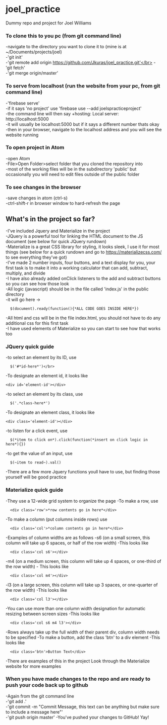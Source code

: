 # joel_practice
Dummy repo and project for Joel Williams
### To clone this to you pc (from git command line)
-navigate to the directory you want to clone it to (mine is at ~/Documents/projects/joel)</br>
-'git init'</br>
-'git remote add origin https://github.com/Jkuras/joel_practice.git'</br>
-'git fetch'</br>
-'git merge origin/master'</br>

### To serve from localhost (run the website from your pc, from git command line)
-'firebase serve'</br>
-if it says 'no project' use 'firebase use --add joelspracticeproject'</br>
-the command line will then say +hosting: Local server: http://localhost:5000</br>
  -it will usually be localhost:5000 but if it says  a different number thats okay</br>
-then in your browser, navigate to the localhost address and you will see the website running</br>

### To open project in Atom
-open Atom</br>
-File>Open Folder>select folder that you cloned the repository into</br>
  -most of the working files will be in the subdirectory 'public' but occasionally you will need to edit files outside of the public folder</br>

### To see changes in the browser
-save changes in atom (ctrl-s)</br>
-ctrl-shift-r in browser window to hard-refresh the page</br>

## What's in the project so far?
-I've included Jquery and Materialize in the project</br>
-JQuery is a powerful tool for linking the HTML document to the JS document (see below for quick JQuery rundown)</br>
-Materialize is a great CSS library for styling, it looks sleek, I use it for most things (see below for a quick rundown and go to https://materializecss.com/ to see everything they've got)</br>
-I've made 2 number inputs, four buttons, and a text display for you, your first task is to make it into a working calculator that can add, subtract, multiply, and divide</br>
  -I have also already added onClick listeners to the add and subtract buttons so you can see how those look</br>
-All logic (javascript) should be in the file called 'index.js' in the public directory</br>
  -it will go here ->
  ```
    $(document).ready(function(){*ALL CODE GOES INSIDE HERE*})
  ```
-All html and css will be in the file index.html, you should not have to do any additional css for this first task</br>
  -I have used elements of Materialize so you can start to see how that works too</br>

### JQuery quick guide
-to select an element by its ID, use
```
  $('#*id-here*')</br>
```
-To designate an element id, it looks like
```
<div id='element-id'></div>
```
-to select an element by its class, use
```
  $('.*class-here*')
```
-To designate an element class, it looks like
```
<div class='element-id'></div>
```
-to listen for a click event, use
```
  $(*item to click on*).click(function(*insert on click logic in here*){})
```
-to get the value of an input, use
```
  $(~item to read~).val()
```
-There are a few more Jquery functions youll have to use, but finding those yourself will be good practice

### Materialize quick guide
-They use a 12-wide grid system to organize the page
-To make a row, use
```
  <div class='row'>*row contents go in here*</div>
```
-To make a column (put columns inside rows) use
```
  <div class='col'>*column contents go in here*</div>
```
-Examples of column widths are as follows
  -s6 (on a small screen, this column will take up 6 spaces, or half of the row width)
    -This looks like
  ```
    <div class='col s6'></div>
  ```
  -m4 (on a medium screen, this column will take up 4 spaces, or one-third of the row width)
    - This looks like
  ```
    <div class='col m4'></div>
  ```
  -l3 (on a large screen, this column will take up 3 spaces, or one-quarter of the row width)
    -This looks like
  ```
    <div class='col l3'></div>
  ```
-You can use more than one column width designation for automatic resizing between screen sizes
  -This looks like
  ```
    <div class='col s6 m4 l3'></div>
  ```
-Rows always take up the full width of their parent div, column width needs to be specified
-To make a button, add the class 'btn' to a div element
  -This looks like
  ```
    <div class='btn'>Button Text</div>
  ```
  -There are examples of this in the project
Look through the Materialize website for more examples

### When you have made changes to the repo and are  ready to push your code back up to github
-Again from the git command line </br>
-'git add .'</br>
-'git commit -m "Commit Message, this text can be anything but make sure to include a message here"'</br>
-'git push origin master'
-You've pushed your changes to GitHub! Yay!
